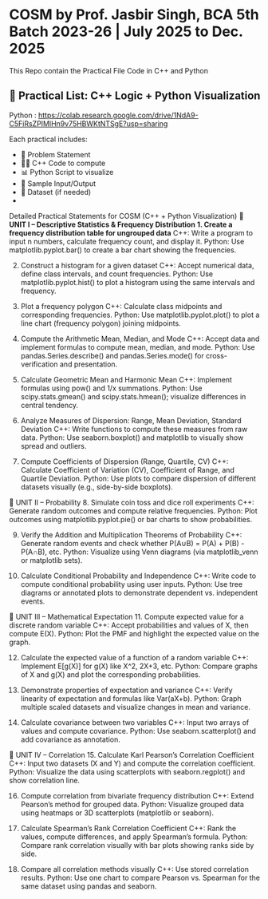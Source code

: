 # COSM by Prof. Jasbir Singh, BCA 5th Batch 2023-26 | July 2025 to Dec. 2025 
This Repo contain the Practical File Code in C++ and Python 
## 📘 Practical List: C++ Logic + Python Visualization

Python : https://colab.research.google.com/drive/1NdA9-C5FiRsZPIMlHn9v75HBWKtNTSgE?usp=sharing

Each practical includes:
- 📌 Problem Statement
- 👨‍💻 C++ Code to compute
- 📊 Python Script to visualize
- 📝 Sample Input/Output
- 🔗 Dataset (if needed)
- 
Detailed Practical Statements for COSM (C++ + Python Visualization)
**🔹 UNIT I – Descriptive Statistics & Frequency Distribution**
**1. Create a frequency distribution table for ungrouped data**
C++: Write a program to input n numbers, calculate frequency count, and display it.
Python: Use matplotlib.pyplot.bar() to create a bar chart showing the frequencies.

2. Construct a histogram for a given dataset
C++: Accept numerical data, define class intervals, and count frequencies.
Python: Use matplotlib.pyplot.hist() to plot a histogram using the same intervals and frequency.

3. Plot a frequency polygon
C++: Calculate class midpoints and corresponding frequencies.
Python: Use matplotlib.pyplot.plot() to plot a line chart (frequency polygon) joining midpoints.

4. Compute the Arithmetic Mean, Median, and Mode
C++: Accept data and implement formulas to compute mean, median, and mode.
Python: Use pandas.Series.describe() and pandas.Series.mode() for cross-verification and presentation.

5. Calculate Geometric Mean and Harmonic Mean
C++: Implement formulas using pow() and 1/x summations.
Python: Use scipy.stats.gmean() and scipy.stats.hmean(); visualize differences in central tendency.

6. Analyze Measures of Dispersion: Range, Mean Deviation, Standard Deviation
C++: Write functions to compute these measures from raw data.
Python: Use seaborn.boxplot() and matplotlib to visually show spread and outliers.

7. Compute Coefficients of Dispersion (Range, Quartile, CV)
C++: Calculate Coefficient of Variation (CV), Coefficient of Range, and Quartile Deviation.
Python: Use plots to compare dispersion of different datasets visually (e.g., side-by-side boxplots).

🔹 UNIT II – Probability
8. Simulate coin toss and dice roll experiments
C++: Generate random outcomes and compute relative frequencies.
Python: Plot outcomes using matplotlib.pyplot.pie() or bar charts to show probabilities.

9. Verify the Addition and Multiplication Theorems of Probability
C++: Generate random events and check whether P(A∪B) = P(A) + P(B) - P(A∩B), etc.
Python: Visualize using Venn diagrams (via matplotlib_venn or matplotlib sets).

10. Calculate Conditional Probability and Independence
C++: Write code to compute conditional probability using user inputs.
Python: Use tree diagrams or annotated plots to demonstrate dependent vs. independent events.

🔹 UNIT III – Mathematical Expectation
11. Compute expected value for a discrete random variable
C++: Accept probabilities and values of X, then compute E(X).
Python: Plot the PMF and highlight the expected value on the graph.

12. Calculate the expected value of a function of a random variable
C++: Implement E[g(X)] for g(X) like X^2, 2X+3, etc.
Python: Compare graphs of X and g(X) and plot the corresponding probabilities.

13. Demonstrate properties of expectation and variance
C++: Verify linearity of expectation and formulas like Var(aX+b).
Python: Graph multiple scaled datasets and visualize changes in mean and variance.

14. Calculate covariance between two variables
C++: Input two arrays of values and compute covariance.
Python: Use seaborn.scatterplot() and add covariance as annotation.

🔹 UNIT IV – Correlation
15. Calculate Karl Pearson’s Correlation Coefficient
C++: Input two datasets (X and Y) and compute the correlation coefficient.
Python: Visualize the data using scatterplots with seaborn.regplot() and show correlation line.

16. Compute correlation from bivariate frequency distribution
C++: Extend Pearson’s method for grouped data.
Python: Visualize grouped data using heatmaps or 3D scatterplots (matplotlib or seaborn).

17. Calculate Spearman’s Rank Correlation Coefficient
C++: Rank the values, compute differences, and apply Spearman’s formula.
Python: Compare rank correlation visually with bar plots showing ranks side by side.

18. Compare all correlation methods visually
C++: Use stored correlation results.
Python: Use one chart to compare Pearson vs. Spearman for the same dataset using pandas and seaborn.
